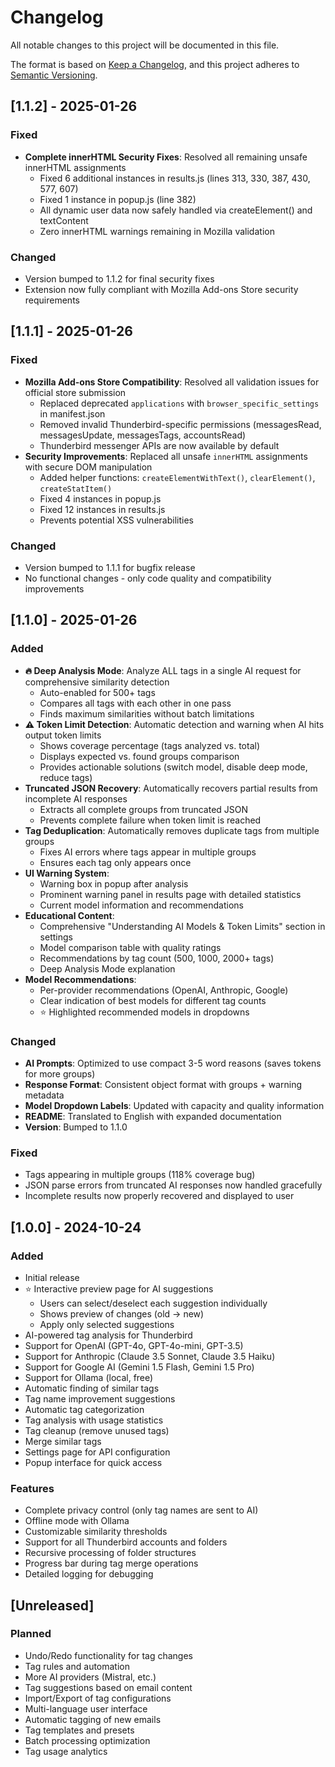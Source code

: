 # Changelog

All notable changes to this project will be documented in this file.

The format is based on [Keep a Changelog](https://keepachangelog.com/en/1.0.0/),
and this project adheres to [Semantic Versioning](https://semver.org/spec/v2.0.0.html).

## [1.1.2] - 2025-01-26

### Fixed
- **Complete innerHTML Security Fixes**: Resolved all remaining unsafe innerHTML assignments
  - Fixed 6 additional instances in results.js (lines 313, 330, 387, 430, 577, 607)
  - Fixed 1 instance in popup.js (line 382)
  - All dynamic user data now safely handled via createElement() and textContent
  - Zero innerHTML warnings remaining in Mozilla validation

### Changed
- Version bumped to 1.1.2 for final security fixes
- Extension now fully compliant with Mozilla Add-ons Store security requirements

## [1.1.1] - 2025-01-26

### Fixed
- **Mozilla Add-ons Store Compatibility**: Resolved all validation issues for official store submission
  - Replaced deprecated `applications` with `browser_specific_settings` in manifest.json
  - Removed invalid Thunderbird-specific permissions (messagesRead, messagesUpdate, messagesTags, accountsRead)
  - Thunderbird messenger APIs are now available by default
- **Security Improvements**: Replaced all unsafe `innerHTML` assignments with secure DOM manipulation
  - Added helper functions: `createElementWithText()`, `clearElement()`, `createStatItem()`
  - Fixed 4 instances in popup.js
  - Fixed 12 instances in results.js
  - Prevents potential XSS vulnerabilities

### Changed
- Version bumped to 1.1.1 for bugfix release
- No functional changes - only code quality and compatibility improvements

## [1.1.0] - 2025-01-26

### Added
- **🔥 Deep Analysis Mode**: Analyze ALL tags in a single AI request for comprehensive similarity detection
  - Auto-enabled for 500+ tags
  - Compares all tags with each other in one pass
  - Finds maximum similarities without batch limitations
- **⚠️ Token Limit Detection**: Automatic detection and warning when AI hits output token limits
  - Shows coverage percentage (tags analyzed vs. total)
  - Displays expected vs. found groups comparison
  - Provides actionable solutions (switch model, disable deep mode, reduce tags)
- **Truncated JSON Recovery**: Automatically recovers partial results from incomplete AI responses
  - Extracts all complete groups from truncated JSON
  - Prevents complete failure when token limit is reached
- **Tag Deduplication**: Automatically removes duplicate tags from multiple groups
  - Fixes AI errors where tags appear in multiple groups
  - Ensures each tag only appears once
- **UI Warning System**:
  - Warning box in popup after analysis
  - Prominent warning panel in results page with detailed statistics
  - Current model information and recommendations
- **Educational Content**:
  - Comprehensive "Understanding AI Models & Token Limits" section in settings
  - Model comparison table with quality ratings
  - Recommendations by tag count (500, 1000, 2000+ tags)
  - Deep Analysis Mode explanation
- **Model Recommendations**:
  - Per-provider recommendations (OpenAI, Anthropic, Google)
  - Clear indication of best models for different tag counts
  - ⭐ Highlighted recommended models in dropdowns

### Changed
- **AI Prompts**: Optimized to use compact 3-5 word reasons (saves tokens for more groups)
- **Response Format**: Consistent object format with groups + warning metadata
- **Model Dropdown Labels**: Updated with capacity and quality information
- **README**: Translated to English with expanded documentation
- **Version**: Bumped to 1.1.0

### Fixed
- Tags appearing in multiple groups (118% coverage bug)
- JSON parse errors from truncated AI responses now handled gracefully
- Incomplete results now properly recovered and displayed to user

## [1.0.0] - 2024-10-24

### Added
- Initial release
- ⭐ Interactive preview page for AI suggestions
  - Users can select/deselect each suggestion individually
  - Shows preview of changes (old → new)
  - Apply only selected suggestions
- AI-powered tag analysis for Thunderbird
- Support for OpenAI (GPT-4o, GPT-4o-mini, GPT-3.5)
- Support for Anthropic (Claude 3.5 Sonnet, Claude 3.5 Haiku)
- Support for Google AI (Gemini 1.5 Flash, Gemini 1.5 Pro)
- Support for Ollama (local, free)
- Automatic finding of similar tags
- Tag name improvement suggestions
- Automatic tag categorization
- Tag analysis with usage statistics
- Tag cleanup (remove unused tags)
- Merge similar tags
- Settings page for API configuration
- Popup interface for quick access

### Features
- Complete privacy control (only tag names are sent to AI)
- Offline mode with Ollama
- Customizable similarity thresholds
- Support for all Thunderbird accounts and folders
- Recursive processing of folder structures
- Progress bar during tag merge operations
- Detailed logging for debugging

## [Unreleased]

### Planned
- Undo/Redo functionality for tag changes
- Tag rules and automation
- More AI providers (Mistral, etc.)
- Tag suggestions based on email content
- Import/Export of tag configurations
- Multi-language user interface
- Automatic tagging of new emails
- Tag templates and presets
- Batch processing optimization
- Tag usage analytics
